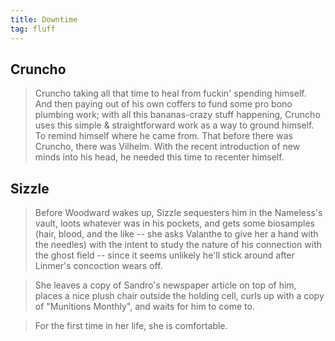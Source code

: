```yaml
---
title: Downtime
tag: fluff
---
```

## Cruncho

>  Cruncho taking all that time to heal from fuckin' spending himself. And then paying out of his own coffers to fund some pro bono plumbing work; with all this bananas-crazy stuff happening, Cruncho uses this simple & straightforward work as a way to ground himself. To remind himself where he came from. That before there was Cruncho, there was Vilhelm. With the recent introduction of new minds into his head, he needed this time to recenter himself. 

## Sizzle

> Before Woodward wakes up, Sizzle sequesters him in the Nameless's vault, loots whatever was in his pockets, and gets some biosamples (hair, blood, and the like -- she asks Valanthe to give her a hand with the needles) with the intent to study the nature of his connection with the ghost field -- since it seems unlikely he'll stick around after Linmer's concoction wears off.

> She leaves a copy of Sandro's newspaper article on top of him, places a nice plush chair outside the holding cell, curls up with a copy of "Munitions Monthly", and waits for him to come to. 

> For the first time in her life, she is comfortable.